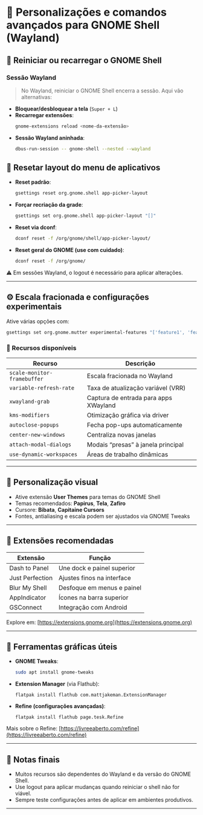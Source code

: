 # 🐧 Personalizações e comandos avançados para GNOME Shell (Wayland)

## 🔄 Reiniciar ou recarregar o GNOME Shell

### Sessão Wayland
> No Wayland, reiniciar o GNOME Shell encerra a sessão. Aqui vão alternativas:

- **Bloquear/desbloquear a tela** (`Super + L`)
- **Recarregar extensões**:
  ```bash
  gnome-extensions reload <nome-da-extensão>
  ```
- **Sessão Wayland aninhada**:
  ```bash
  dbus-run-session -- gnome-shell --nested --wayland
  ```

## 🧹 Resetar layout do menu de aplicativos

- **Reset padrão**:
  ```bash
  gsettings reset org.gnome.shell app-picker-layout
  ```

- **Forçar recriação da grade**:
  ```bash
  gsettings set org.gnome.shell app-picker-layout "[]"
  ```

- **Reset via dconf**:
  ```bash
  dconf reset -f /org/gnome/shell/app-picker-layout/
  ```

- **Reset geral do GNOME (use com cuidado)**:
  ```bash
  dconf reset -f /org/gnome/
  ```

⚠️ Em sessões Wayland, o logout é necessário para aplicar alterações.

---

## ⚙️ Escala fracionada e configurações experimentais

Ative várias opções com:
```bash
gsettings set org.gnome.mutter experimental-features "['feature1', 'feature2']"
```

### 🧪 Recursos disponíveis

| Recurso | Descrição |
|--------|-----------|
| `scale-monitor-framebuffer` | Escala fracionada no Wayland |
| `variable-refresh-rate` | Taxa de atualização variável (VRR) |
| `xwayland-grab` | Captura de entrada para apps XWayland |
| `kms-modifiers` | Otimização gráfica via driver |
| `autoclose-popups` | Fecha pop-ups automaticamente |
| `center-new-windows` | Centraliza novas janelas |
| `attach-modal-dialogs` | Modais “presas” à janela principal |
| `use-dynamic-workspaces` | Áreas de trabalho dinâmicas |

---

## 🎨 Personalização visual

- Ative extensão **User Themes** para temas do GNOME Shell
- Temas recomendados: **Papirus**, **Tela**, **Zafiro**
- Cursore: **Bibata**, **Capitaine Cursors**
- Fontes, antialiasing e escala podem ser ajustados via GNOME Tweaks

---

## 🧩 Extensões recomendadas

| Extensão | Função |
|---------|--------|
| Dash to Panel | Une dock e painel superior |
| Just Perfection | Ajustes finos na interface |
| Blur My Shell | Desfoque em menus e painel |
| AppIndicator | Ícones na barra superior |
| GSConnect | Integração com Android |

Explore em: [https://extensions.gnome.org](https://extensions.gnome.org)

---

## 🧰 Ferramentas gráficas úteis

- **GNOME Tweaks**:
  ```bash
  sudo apt install gnome-tweaks
  ```

- **Extension Manager** (via Flathub):
  ```
  flatpak install flathub com.mattjakeman.ExtensionManager
  ```

- **Refine (configurações avançadas)**:
  ```
  flatpak install flathub page.tesk.Refine
  ```

Mais sobre o Refine: [https://livreeaberto.com/refine](https://livreeaberto.com/refine)

---

## 💬 Notas finais

- Muitos recursos são dependentes do Wayland e da versão do GNOME Shell.
- Use logout para aplicar mudanças quando reiniciar o shell não for viável.
- Sempre teste configurações antes de aplicar em ambientes produtivos.

---


